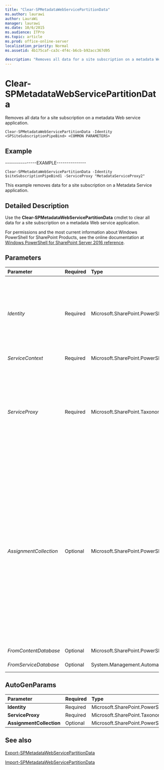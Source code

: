 ```yaml
---
title: "Clear-SPMetadataWebServicePartitionData"
ms.author: laurawi
author: LauraWi
manager: laurawi
ms.date: 10/6/2015
ms.audience: ITPro
ms.topic: article
ms.prod: office-online-server
localization_priority: Normal
ms.assetid: 4b175caf-ca3c-4f4c-b6cb-b92acc367d95

description: "Removes all data for a site subscription on a metadata Web service application."
---
```


# Clear-SPMetadataWebServicePartitionData

Removes all data for a site subscription on a metadata Web service application.
  
```
Clear-SPMetadataWebServicePartitionData -Identity <SPSiteSubscriptionPipeBind> <COMMON PARAMETERS>

```

## Example

----------------EXAMPLE---------------
  
```
Clear-SPMetadataWebServicePartitionData -Identity $siteSubscriptionPipeBind1 -ServiceProxy "MetadataServiceProxy2"
```

This example removes data for a site subscription on a Metadata Service application.
  
## Detailed Description

Use the **Clear-SPMetadataWebServicePartitionData** cmdlet to clear all data for a site subscription on a metadata Web service application. 
  
For permissions and the most current information about Windows PowerShell for SharePoint Products, see the online documentation at [Windows PowerShell for SharePoint Server 2016 reference](https://go.microsoft.com/fwlink/p/?LinkId=671715). 
  
## Parameters

|**Parameter**|**Required**|**Type**|**Description**|
|:-----|:-----|:-----|:-----|
| _Identity_ <br/> |Required  <br/> |Microsoft.SharePoint.PowerShell.SPSiteSubscriptionPipeBind  <br/> |Specifies the site subscription configuration to remove.  <br/> The type must be a valid GUID, in the form 12345678-90ab-cdef-1234-567890bcdefgh; a valid name of a site subscription (for example, SiteSubscriptionConfig1); or an instance of a valid **SiteSubscription** object.  <br/> |
| _ServiceContext_ <br/> |Required  <br/> |Microsoft.SharePoint.PowerShell.SPServiceContextPipeBind  <br/> |PARAMVALUE: SPServiceContextPipeBind  <br/> |
| _ServiceProxy_ <br/> |Required  <br/> |Microsoft.SharePoint.Taxonomy.Cmdlet.SPMetadataServiceProxyCmdletPipeBind  <br/> |Specifies the service proxy for the service application that contains the site subscription.  <br/> The type must be a valid GUID, in the form 12345678-90ab-cdef-1234-567890bcdefgh; a valid name of the service application proxy (for example, ServiceAppProxy1); or an instance of a valid **SPMetadataServiceProxy** object.  <br/> |
| _AssignmentCollection_ <br/> |Optional  <br/> |Microsoft.SharePoint.PowerShell.SPAssignmentCollection  <br/> |Manages objects for the purpose of proper disposal. Use of objects, such as **SPWeb** or **SPSite**, can use large amounts of memory and use of these objects in Windows PowerShell scripts requires proper memory management. Using the **SPAssignment** object, you can assign objects to a variable and dispose of the objects after they are needed to free up memory. When **SPWeb**, **SPSite**, or **SPSiteAdministration** objects are used, the objects are automatically disposed of if an assignment collection or the **Global** parameter is not used.  <br/> > [!NOTE]> When the **Global** parameter is used, all objects are contained in the global store. If objects are not immediately used, or disposed of by using the **Stop-SPAssignment** command, an out-of-memory scenario can occur.           |
| _FromContentDatabase_ <br/> |Optional  <br/> |Microsoft.SharePoint.PowerShell.SPContentDatabasePipeBind  <br/> |PARAMVALUE: SPContentDatabasePipeBind  <br/> |
| _FromServiceDatabase_ <br/> |Optional  <br/> |System.Management.Automation.SwitchParameter  <br/> |PARAMVALUE: SwitchParameter  <br/> |
   
## AutoGenParams

|**Parameter**|**Required**|**Type**|**Description**|
|:-----|:-----|:-----|:-----|
|**Identity** <br/> |Required  <br/> |Microsoft.SharePoint.PowerShell.SPSiteSubscriptionPipeBind  <br/> ||
|**ServiceProxy** <br/> |Required  <br/> |Microsoft.SharePoint.Taxonomy.Cmdlet.SPMetadataServiceProxyCmdletPipeBind  <br/> ||
|**AssignmentCollection** <br/> |Optional  <br/> |Microsoft.SharePoint.PowerShell.SPAssignmentCollection  <br/> ||
   
## See also

#### 

[Export-SPMetadataWebServicePartitionData](../../../docs-conceptual/sharepoint-server/microsoft-powershell-for-sharepoint-server-reference/enterprise-content-management-cmdlets/export-spmetadatawebservicepartitiondata.md)
  
[Import-SPMetadataWebServicePartitionData](../../../docs-conceptual/sharepoint-server/microsoft-powershell-for-sharepoint-server-reference/enterprise-content-management-cmdlets/import-spmetadatawebservicepartitiondata.md)


